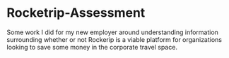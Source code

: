 # Rocketrip-Assessment
Some work I did for my new employer around understanding information surrounding whether or not Rockerip is a viable platform for 
organizations looking to save some money in the corporate travel space. 
